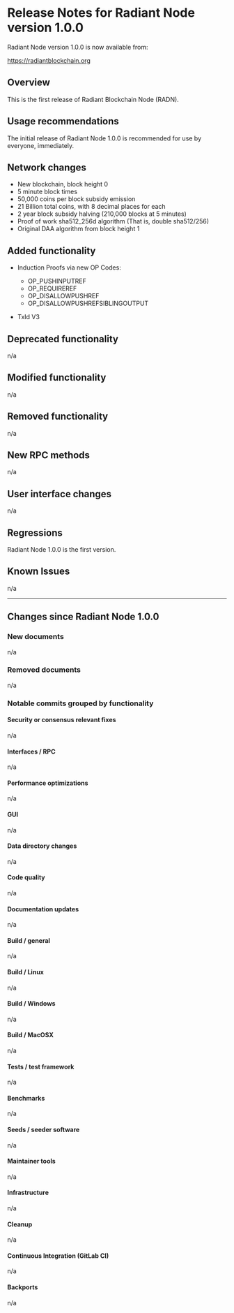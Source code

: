 # Release Notes for Radiant Node version 1.0.0

Radiant Node version 1.0.0 is now available from:

  <https://radiantblockchain.org>

## Overview

This is the first release of Radiant Blockchain Node (RADN).
 
## Usage recommendations

The initial release of Radiant Node 1.0.0 is recommended for use by everyone, immediately.

## Network changes

- New blockchain, block height 0
- 5 minute block times
- 50,000 coins per block subsidy emission
- 21 Billion total coins, with 8 decimal places for each
- 2 year block subsidy halving (210,000 blocks at 5 minutes)
- Proof of work sha512_256d algorithm (That is, double sha512/256)
- Original DAA algorithm from block height 1

## Added functionality

- Induction Proofs via new OP Codes:
  - OP_PUSHINPUTREF
  - OP_REQUIREREF
  - OP_DISALLOWPUSHREF
  - OP_DISALLOWPUSHREFSIBLINGOUTPUT

- TxId V3

## Deprecated functionality

n/a

## Modified functionality

n/a

## Removed functionality

n/a

## New RPC methods

n/a

## User interface changes

n/a

## Regressions

Radiant Node 1.0.0 is the first version.

## Known Issues
 
n/a

---

## Changes since Radiant Node 1.0.0

### New documents

n/a

### Removed documents

n/a

### Notable commits grouped by functionality

#### Security or consensus relevant fixes

n/a

#### Interfaces / RPC

n/a

#### Performance optimizations

n/a

#### GUI

n/a

#### Data directory changes

n/a

#### Code quality

n/a

#### Documentation updates

n/a

#### Build / general

n/a

#### Build / Linux

n/a

#### Build / Windows

n/a

#### Build / MacOSX

n/a

#### Tests / test framework

n/a

#### Benchmarks

n/a

#### Seeds / seeder software

n/a

#### Maintainer tools

n/a

#### Infrastructure

n/a

#### Cleanup

n/a

#### Continuous Integration (GitLab CI)

n/a

#### Backports

n/a
